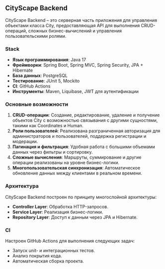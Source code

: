 ## CityScape Backend

CityScape Backend – это серверная часть приложения для управления объектами класса City, предоставляющая API для выполнения CRUD-операций, сложных бизнес-вычислений и управления пользовательскими ролями.

### Stack

- **Язык программирования**: Java 17  
- **Фреймворки**: Spring Boot, Spring MVC, Spring Security, JPA + Hibernate  
- **База данных**: PostgreSQL  
- **Тестирование**: JUnit 5, Mockito  
- **CI**: GitHub Actions  
- **Инструменты**: Maven, Liquibase, JWT для аутентификации  

### Основные возможности

1. **CRUD-операции**: Создание, редактирование, удаление и получение объектов City с возможностью связывания с другими сущностями, такими как Coordinates и Human.
2. **Роли пользователей**: Реализована разграниченная авторизация для администраторов и пользователей, поддержка регистрации и модерации.
3. **Пагинация и фильтрация**: Удобная работа с большими объемами данных через фильтры и сортировку.
4. **Сложные вычисления**: Маршруты, суммирование и другие операции реализованы на уровне бизнес-логики.
5. **Многопользовательская синхронизация**: Автоматическое обновление данных между клиентами в реальном времени.

### Архитектура

CityScape Backend построен по принципу многослойной архитектуры:

- **Controller Layer**: Обработка HTTP-запросов.
- **Service Layer**: Реализация бизнес-логики.
- **Repository Layer**: Доступ к данным через JPA и Hibernate.

### CI

Настроен GitHub Actions для выполнения следующих задач:
- Запуск unit- и интеграционных тестов.
- Анализ покрытия кода.
- Автоматическая сборка проекта.
